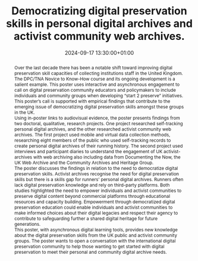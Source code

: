 ---
abstract: "Over the last decade there has been a notable shift toward improving digital
  preservation skill capacities of collecting institutions staff in the United Kingdom.
  The DPC/TNA Novice to Know-How course and its ongoing development is a salient example.
  This poster uses interactive and asynchronous engagement to call on digital preservation
  community educators and policymakers to include individuals and community groups
  when developing “start 2 preserve” initiatives. This poster’s call is supported
  with empirical findings that contribute to the emerging issue of democratizing digital
  preservation skills amongst these groups in the UK. \n\nUsing in-poster links to
  audiovisual evidence, the poster presents findings from two doctoral, qualitative,
  research projects. One project researched self-tracking personal digital archives,
  and the other researched activist community web archives. The first project used
  mobile and virtual data collection methods, researching eight members of the public
  who used self-tracking records to create personal digital archives of their running
  history. The second project used interviews and participant diaries to understand
  the engagement of UK activist-archives with web archiving also including data from
  Documenting the Now, the UK Web Archive and the Community Archives and Heritage
  Group. \n\nThe poster discusses the findings in relation to the need to democratize
  digital preservation skills. Activist archives recognise the need for digital preservation
  skills but there is a skills gap for runners' personal digital archives. Runners
  often lack digital preservation knowledge and rely on third-party platforms. Both
  studies highlighted the need to empower individuals and activist communities to
  preserve digital content beyond commercial platforms through educational resources
  and capacity building. Empowerment through democratized digital preservation education
  could enable individuals and activist communities to make informed choices about
  their digital legacies and respect their agency to contribute to safeguarding further
  a shared digital heritage for future generations. \n\nThis poster, with asynchronous
  digital learning tools, provides new knowledge about the digital preservation skills
  from the UK public and activist community groups. The poster wants to open a conversation
  with the international digital preservation community to help those wanting to get
  started with digital preservation to meet their personal and community digital archive
  needs."
creators:
- Lee J Pretlove
- Bethany M Aylward
date: 2024-09-17 13:30:00+01:00
document_url: https://drive.google.com/file/d/1MmsZS9IP_iPshz1rlL_IBYyPN-7mGSeK/view?usp=drive_link
grand_parent: iPRES
institutions: []
keywords:
- legal and social responsibilities for dp
- start 2 preserve
landing_page_url: https://zenodo.org/records/13711158
language: eng
layout: publication
license: Creative Commons Attribution 4.0 (CC-BY-4.0)
notes_url: ''
parent: iPRES 2024
publication_type: poster
size: null
slides_url: ''
source_name: iPRES
stream_url: ''
title: Democratizing digital preservation skills in personal digital archives and
  activist community web archives.
year: 2024
---